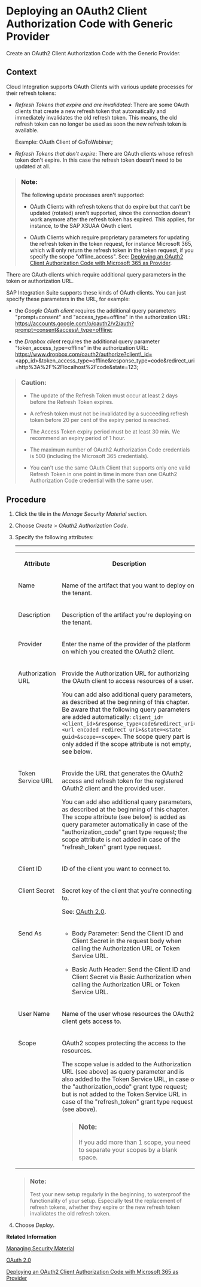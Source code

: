 <!-- loio72c8fa737dde41ddb0403018174f57f8 -->

# Deploying an OAuth2 Client Authorization Code with Generic Provider

Create an OAuth2 Client Authorization Code with the Generic Provider.



<a name="loio72c8fa737dde41ddb0403018174f57f8__context_axq_4s2_kmb"/>

## Context

Cloud Integration supports OAuth Clients with various update processes for their refresh tokens:

-   *Refresh Tokens that expire and are invalidated*: There are some OAuth clients that create a new refresh token that automatically and immediately invalidates the old refresh token. This means, the old refresh token can no longer be used as soon the new refresh token is available.

    Example: OAuth Client of GoToWebinar;

-   *Refresh Tokens that don't expire*: There are OAuth clients whose refresh token don't expire. In this case the refresh token doesn’t need to be updated at all.


> ### Note:  
> The following update processes aren't supported:
> 
> -   OAuth Clients with refresh tokens that do expire but that can't be updated \(rotated\) aren't supported, since the connection doesn't work anymore after the refresh token has expired. This applies, for instance, to the SAP XSUAA OAuth client.
> 
> -   OAuth Clients which require proprietary parameters for updating the refresh token in the token request, for instance Microsoft 365, which will only return the refresh token in the token request, if you specify the scope "offline\_access". See: [Deploying an OAuth2 Client Authorization Code with Microsoft 365 as Provider](deploying-an-oauth2-client-authorization-code-with-microsoft-365-as-provider-04a94b1.md).

There are OAuth clients which require additional query parameters in the token or authorization URL.

SAP Integration Suite supports these kinds of OAuth clients. You can just specify these parameters in the URL, for example:

-   the *Google OAuth client* requires the additional query parameters "prompt=consent" and "access\_type=offline" in the authorization URL: https://accounts.google.com/o/oauth2/v2/auth?prompt=consent&access\_type=offline;

-   the *Dropbox client* requires the additional query parameter "token\_access\_type=offline" in the authorization URL: https://www.dropbox.com/oauth2/authorize?client\_id=<app\_id\>&token\_access\_type=offline&response\_type=code&redirect\_uri=http%3A%2F%2Flocalhost%2Fcode&state=123;


> ### Caution:  
> -   The update of the Refresh Token must occur at least 2 days before the Refresh Token expires.
> 
> -   A refresh token must not be invalidated by a succeeding refresh token before 20 per cent of the expiry period is reached.
> 
> -   The Access Token expiry period must be at least 30 min. We recommend an expiry period of 1 hour.
> 
> -   The maximum number of OAuth2 Authorization Code credentials is 500 \(including the Microsoft 365 credentials\).
> 
> -   You can't use the same OAuth Client that supports only one valid Refresh Token in one point in time in more than one OAuth2 Authorization Code credential with the same user.



<a name="loio72c8fa737dde41ddb0403018174f57f8__steps_cnq_ss2_kmb"/>

## Procedure

1.  Click the tile in the *Manage Security Material* section.

2.  Choose *Create* \> *OAuth2 Authorization Code*.

3.  Specify the following attributes:

    ****


    <table>
    <tr>
    <th valign="top">

    Attribute


    
    </th>
    <th valign="top">

    Description


    
    </th>
    </tr>
    <tr>
    <td valign="top">

    Name


    
    </td>
    <td valign="top">

    Name of the artifact that you want to deploy on the tenant.


    
    </td>
    </tr>
    <tr>
    <td valign="top">

    Description


    
    </td>
    <td valign="top">

    Description of the artifact you're deploying on the tenant.


    
    </td>
    </tr>
    <tr>
    <td valign="top">

    Provider


    
    </td>
    <td valign="top">

    Enter the name of the provider of the platform on which you created the OAuth2 client.


    
    </td>
    </tr>
    <tr>
    <td valign="top">

    Authorization URL


    
    </td>
    <td valign="top">

    Provide the Authorization URL for authorizing the OAuth client to access resources of a user.

    You can add also additional query parameters, as described at the beginning of this chapter. Be aware that the following query parameters are added automatically: `client_id=<client_id>&response_type=code&redirect_uri=<url encoded redirect uri>&state=<state guid>&scope=<scope>`. The scope query part is only added if the scope attribute is not empty, see below.


    
    </td>
    </tr>
    <tr>
    <td valign="top">

    Token Service URL


    
    </td>
    <td valign="top">

    Provide the URL that generates the OAuth2 access and refresh token for the registered OAuth2 client and the provided user.

    You can add also additional query parameters, as described at the beginning of this chapter. The scope attribute \(see below\) is added as query parameter automatically in case of the "authorization\_code" grant type request; the scope attribute is not added in case of the "refresh\_token" grant type request.


    
    </td>
    </tr>
    <tr>
    <td valign="top">

    Client ID


    
    </td>
    <td valign="top">

    ID of the client you want to connect to.


    
    </td>
    </tr>
    <tr>
    <td valign="top">

    Client Secret


    
    </td>
    <td valign="top">

    Secret key of the client that you're connecting to.

    See: [OAuth 2.0](../40-RemoteSystems/oauth-2-0-3823134.md#loio382313443b8d4453b0fd536b82b9e15d).


    
    </td>
    </tr>
    <tr>
    <td valign="top">

    Send As


    
    </td>
    <td valign="top">

    -   Body Parameter: Send the Client ID and Client Secret in the request body when calling the Authorization URL or Token Service URL.

    -   Basic Auth Header: Send the Client ID and Client Secret via Basic Authorization when calling the Authorization URL or Token Service URL.



    
    </td>
    </tr>
    <tr>
    <td valign="top">

    User Name


    
    </td>
    <td valign="top">

    Name of the user whose resources the OAuth2 client gets access to.


    
    </td>
    </tr>
    <tr>
    <td valign="top">

    Scope


    
    </td>
    <td valign="top">

    OAuth2 scopes protecting the access to the resources.

    The scope value is added to the Authorization URL \(see above\) as query parameter and is also added to the Token Service URL, in case of the "authorization\_code" grant type request; but is not added to the Token Service URL in case of the "refresh\_token" grant type request \(see above\).

    > ### Note:  
    > If you add more than 1 scope, you need to separate your scopes by a blank space.


    
    </td>
    </tr>
    </table>
    
    > ### Note:  
    > Test your new setup regularly in the beginning, to waterproof the functionality of your setup. Especially test the replacement of refresh tokens, whether they expire or the new refresh token invalidates the old refresh token.

4.  Choose *Deploy*.


**Related Information**  


[Managing Security Material](managing-security-material-b8ccb53.md "The Manage Security Material area provides an overview of security-related artifacts.")

[OAuth 2.0](../40-RemoteSystems/oauth-2-0-3823134.md#loio382313443b8d4453b0fd536b82b9e15d "OAuth 2.0 allows a user to grant a client access to a protected resource (hosted by a resource server). The user typically restricts the access of the client and doesn't allow full access.")

[Deploying an OAuth2 Client Authorization Code with Microsoft 365 as Provider](deploying-an-oauth2-client-authorization-code-with-microsoft-365-as-provider-04a94b1.md "")

